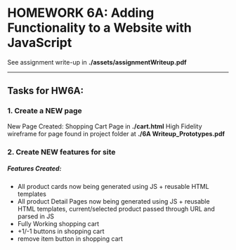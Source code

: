 
# HOMEWORK 6A: Adding Functionality to a Website with JavaScript


See assignment write-up in **./assets/assignmentWriteup.pdf**

---

## Tasks for HW6A:

### 1.  Create a NEW page

New Page Created: Shopping Cart Page in **./cart.html**
High Fidelity wireframe for page found in project folder at **./6A Writeup_Prototypes.pdf**


### 2. Create NEW features for site

##### Features Created:
- All product cards now being generated using JS + reusable HTML templates
- All product Detail Pages now being generated using JS + reusable HTML templates, current/selected product passed through URL and parsed in JS
- Fully Working shopping cart 
- +1/-1 buttons in shopping cart
- remove item button in shopping cart
